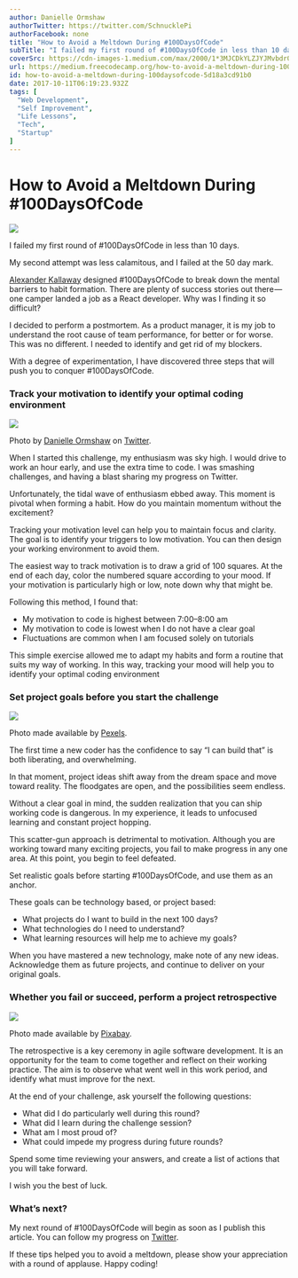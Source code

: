 ```yaml
---
author: Danielle Ormshaw
authorTwitter: https://twitter.com/SchnucklePi
authorFacebook: none
title: "How to Avoid a Meltdown During #100DaysOfCode"
subTitle: "I failed my first round of #100DaysOfCode in less than 10 days...."
coverSrc: https://cdn-images-1.medium.com/max/2000/1*3MJCDkYLZJYJMvbdr0Qc6Q.jpeg
url: https://medium.freecodecamp.org/how-to-avoid-a-meltdown-during-100daysofcode-5d18a3cd91b0
id: how-to-avoid-a-meltdown-during-100daysofcode-5d18a3cd91b0
date: 2017-10-11T06:19:23.932Z
tags: [
  "Web Development",
  "Self Improvement",
  "Life Lessons",
  "Tech",
  "Startup"
]
---
```

# How to Avoid a Meltdown During #100DaysOfCode







![](https://cdn-images-1.medium.com/max/2000/1*3MJCDkYLZJYJMvbdr0Qc6Q.jpeg)







I failed my first round of #100DaysOfCode in less than 10 days.

My second attempt was less calamitous, and I failed at the 50 day mark.

[Alexander Kallaway](https://medium.com/@ka11away) designed #100DaysOfCode to break down the mental barriers to habit formation. There are plenty of success stories out there — one camper landed a job as a React developer. Why was I finding it so difficult?

I decided to perform a postmortem. As a product manager, it is my job to understand the root cause of team performance, for better or for worse. This was no different. I needed to identify and get rid of my blockers.

With a degree of experimentation, I have discovered three steps that will push you to conquer #100DaysOfCode.

### Track your motivation to identify your optimal coding environment







![](https://cdn-images-1.medium.com/max/2000/1*Qvg-LXshUGkES43e7wwchg.jpeg)

Photo by [Danielle Ormshaw](https://twitter.com/SchnucklePi) on [Twitter](https://twitter.com/SchnucklePi/status/888319652711018496).







When I started this challenge, my enthusiasm was sky high. I would drive to work an hour early, and use the extra time to code. I was smashing challenges, and having a blast sharing my progress on Twitter.

Unfortunately, the tidal wave of enthusiasm ebbed away. This moment is pivotal when forming a habit. How do you maintain momentum without the excitement?

Tracking your motivation level can help you to maintain focus and clarity. The goal is to identify your triggers to low motivation. You can then design your working environment to avoid them.

The easiest way to track motivation is to draw a grid of 100 squares. At the end of each day, color the numbered square according to your mood. If your motivation is particularly high or low, note down why that might be.

Following this method, I found that:

*   My motivation to code is highest between 7:00–8:00 am
*   My motivation to code is lowest when I do not have a clear goal
*   Fluctuations are common when I am focused solely on tutorials

This simple exercise allowed me to adapt my habits and form a routine that suits my way of working. In this way, tracking your mood will help you to identify your optimal coding environment

### Set project goals before you start the challenge



![](https://cdn-images-1.medium.com/max/1600/1*-LiNsboTrd3wxO6_j__CGA.jpeg)

Photo made available by [Pexels](https://static.pexels.com/photos/273230/pexels-photo-273230.jpeg).



The first time a new coder has the confidence to say “I can build that” is both liberating, and overwhelming.

In that moment, project ideas shift away from the dream space and move toward reality. The floodgates are open, and the possibilities seem endless.

Without a clear goal in mind, the sudden realization that you can ship working code is dangerous. In my experience, it leads to unfocused learning and constant project hopping.

This scatter-gun approach is detrimental to motivation. Although you are working toward many exciting projects, you fail to make progress in any one area. At this point, you begin to feel defeated.

Set realistic goals before starting #100DaysOfCode, and use them as an anchor.

These goals can be technology based, or project based:

*   What projects do I want to build in the next 100 days?
*   What technologies do I need to understand?
*   What learning resources will help me to achieve my goals?

When you have mastered a new technology, make note of any new ideas. Acknowledge them as future projects, and continue to deliver on your original goals.

### Whether you fail or succeed, perform a project retrospective



![](https://cdn-images-1.medium.com/max/1600/1*97xSm0XBaa9CCqRwRWqNlg.jpeg)

Photo made available by [Pixabay](https://pixabay.com/en/list-sticky-notes-note-stickies-1925752/).



The retrospective is a key ceremony in agile software development. It is an opportunity for the team to come together and reflect on their working practice. The aim is to observe what went well in this work period, and identify what must improve for the next.

At the end of your challenge, ask yourself the following questions:

*   What did I do particularly well during this round?
*   What did I learn during the challenge session?
*   What am I most proud of?
*   What could impede my progress during future rounds?

Spend some time reviewing your answers, and create a list of actions that you will take forward.

I wish you the best of luck.

### What’s next?

My next round of #100DaysOfCode will begin as soon as I publish this article. You can follow my progress on [Twitter](https://twitter.com/SchnucklePi).

If these tips helped you to avoid a meltdown, please show your appreciation with a round of applause. Happy coding!








